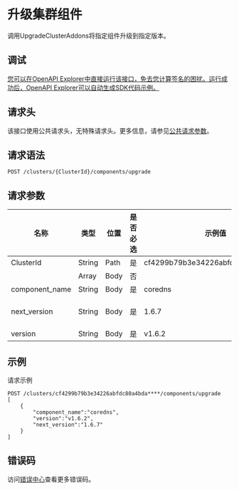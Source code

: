 # 升级集群组件

调用UpgradeClusterAddons将指定组件升级到指定版本。

## 调试

[您可以在OpenAPI Explorer中直接运行该接口，免去您计算签名的困扰。运行成功后，OpenAPI Explorer可以自动生成SDK代码示例。](https://api.aliyun.com/#product=CS&api=UpgradeClusterAddons&type=ROA&version=2015-12-15)

## 请求头

该接口使用公共请求头，无特殊请求头。更多信息，请参见[公共请求参数](~~167755~~)。

## 请求语法

```
POST /clusters/{ClusterId}/components/upgrade 
```

## 请求参数

|名称|类型|位置|是否必选|示例值|描述|
|--|--|--|----|---|--|
|ClusterId|String|Path|是|cf4299b79b3e34226abfdc80a4bda\*\*\*\*|集群ID。 |
| |Array|Body|否| |请求参数。 |
|component\_name|String|Body|是|coredns|组件名称。 |
|next\_version|String|Body|是|1.6.7|可升级版本。调用`DescribeClusterAddonsVersion`参数可以查看可以升级的版本。 |
|version|String|Body|是|v1.6.2|当前版本。 |

## 示例

请求示例

```
POST /clusters/cf4299b79b3e34226abfdc80a4bda****/components/upgrade
[
    {
        "component_name":"coredns",
        "version":"v1.6.2",
        "next_version":"1.6.7"
    }
]
```

## 错误码

访问[错误中心](https://error-center.aliyun.com/status/product/CS)查看更多错误码。

